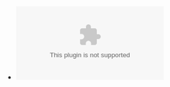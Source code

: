 - ![Tools_of_Titans_-_Tim_Ferriss.epub](../assets/Tools_of_Titans_-_Tim_Ferriss_1677427344404_0.epub)